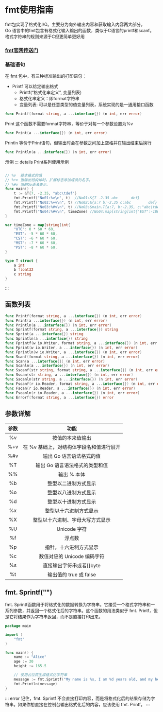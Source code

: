 # fmt使用指南

fmt包实现了格式化I/O。主要分为向外输出内容和获取输入内容两大部分。  
Go 语言中的fmt包含有格式化输入输出的函数，类似于C语言的printf和scanf。格式字符串的规则来源于C但更简单更好用

### [fmt官网传送门]

### 基础语句

在 fmt 包中，有三种标准输出的打印语句：

* Printf 可以给定输出格式
  + Printf(“格式化串定义”, 变量列表)
  + 格式化串定义：即format字符串
  + 变量列表: 可以是任意类型的值变量列表，系统实现的是一通用接口函数

```go 
func Printf(format string, a ...interface{}) (n int, err error)

```
Print 这个函数不需要format字符串，等价于对每一个参数设置为%v
```go
func Print(a ...interface{}) (n int, err error)
```

 Println 等价于Print语句，但输出时会在参数之间加上空格并在输出结束后换行

```go
func Println(a ...interface{}) (n int, err error)
```
示例
::: details Print系列使用示例
  
```go

// %v  基本格式的值
// %+v 当输出结构体时，扩展标志添加成员的名字。
// %#v 值的Go语法表示。
func main() {
	t := &T{7, -2.35, "abc\tdef"}
	fmt.Printf("No01:%v\n", t)  //No01:&{7 -2.35 abc      def}
	fmt.Printf("No02:%+v\n", t) //No02:&{a:7 b:-2.35 c:abc        def}
	fmt.Printf("No03:%#v\n", t) //No03:&main.T{a:7, b:-2.35, c:"abc\tdef"}
	fmt.Printf("No04:%#v\n", timeZone) //No04:map[string]int{"EST":-18000, "CST":-21600, "MST":-25200, "PST":-28800, "UTC":0}
}

var timeZone = map[string]int{
	"UTC": 0 * 60 * 60,
	"EST": -5 * 60 * 60,
	"CST": -6 * 60 * 60,
	"MST": -7 * 60 * 60,
	"PST": -8 * 60 * 60,
}

type T struct {
	a int
	b float32
	c string
}
```
:::



## 函数列表

```go
func Printf(format string, a ...interface{}) (n int, err error)
func Print(a ...interface{}) (n int, err error)
func Println(a ...interface{}) (n int, err error)
func Sprintf(format string, a ...interface{}) string
func Sprint(a ...interface{}) string
func Sprintln(a ...interface{}) string
func Fprintf(w io.Writer, format string, a ...interface{}) (n int, err error)
func Fprint(w io.Writer, a ...interface{}) (n int, err error)
func Fprintln(w io.Writer, a ...interface{}) (n int, err error)
func Scanf(format string, a ...interface{}) (n int, err error)
func Scan(a ...interface{}) (n int, err error)
func Scanln(a ...interface{}) (n int, err error)
func Sscanf(str string, format string, a ...interface{}) (n int, err error)
func Sscan(str string, a ...interface{}) (n int, err error)
func Sscanln(str string, a ...interface{}) (n int, err error)
func Fscanf(r io.Reader, format string, a ...interface{}) (n int, err error)
func Fscan(r io.Reader, a ...interface{}) (n int, err error)
func Fscanln(r io.Reader, a ...interface{}) (n int, err error)
func Errorf(format string, a ...interface{}) error
```

## 参数详解

| 参数 | 功能 |
|:--:|:--:|
| %v | 按值的本来值输出 |
| %+v | 在 %v 基础上，对结构体字段名和值进行展开 |
| %#v | 输出 Go 语言语法格式的值 |
| %T | 输出 Go 语言语法格式的类型和值 |
| %% | 输出 % 本体 |
| %b | 整型以二进制方式显示 |
| %o | 整型以八进制方式显示 |
| %d | 整型以十进制方式显示 |
| %x | 整型以十六进制方式显示 |
| %X | 整型以十六进制、字母大写方式显示 |
| %U | Unicode 字符 |
| %f | 浮点数 |
| %p | 指针，十六进制方式显示 |
| %c | 数值对应的 Unicode 编码字符 |
| %s | 直接输出字符串或者[]byte |
| %t | 输出值的 true 或 false |

## fmt. Sprintf("")

fmt. Sprintf函数用于将格式化的数据转换为字符串。它接受一个格式字符串和一系列参数，并返回一个格式化后的字符串。这个函数的用法类似于 fmt. Printf，但是它将结果作为字符串返回，而不是直接打印出来。

```go
package main

import (
	"fmt"
)

func main() {
	name := "Alice"
	age := 30
	height := 165.5

	// 使用占位符生成格式化字符串
	message := fmt.Sprintf("My name is %s, I am %d years old, and my height is %.2f cm.", name, age, height)
	fmt.Println(message)
}

```

::: error
记住，fmt. Sprintf 不会直接打印内容，而是将格式化后的结果存储为字符串。如果你想直接在控制台输出格式化后的内容，应该使用 fmt. Printf。
:::

[fmt官网传送门]:https://pkg.go.dev/fmt
